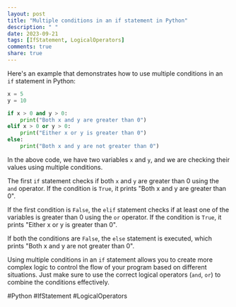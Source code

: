 ```yaml
---
layout: post
title: "Multiple conditions in an if statement in Python"
description: " "
date: 2023-09-21
tags: [IfStatement, LogicalOperators]
comments: true
share: true
---
```


Here's an example that demonstrates how to use multiple conditions in an `if` statement in Python:

```python
x = 5
y = 10

if x > 0 and y > 0:
    print("Both x and y are greater than 0")
elif x > 0 or y > 0:
    print("Either x or y is greater than 0")
else:
    print("Both x and y are not greater than 0")
```

In the above code, we have two variables `x` and `y`, and we are checking their values using multiple conditions. 

The first `if` statement checks if both `x` and `y` are greater than 0 using the `and` operator. If the condition is `True`, it prints "Both x and y are greater than 0".

If the first condition is `False`, the `elif` statement checks if at least one of the variables is greater than 0 using the `or` operator. If the condition is `True`, it prints "Either x or y is greater than 0".

If both the conditions are `False`, the `else` statement is executed, which prints "Both x and y are not greater than 0".

Using multiple conditions in an `if` statement allows you to create more complex logic to control the flow of your program based on different situations. Just make sure to use the correct logical operators (`and`, `or`) to combine the conditions effectively.

#Python #IfStatement #LogicalOperators